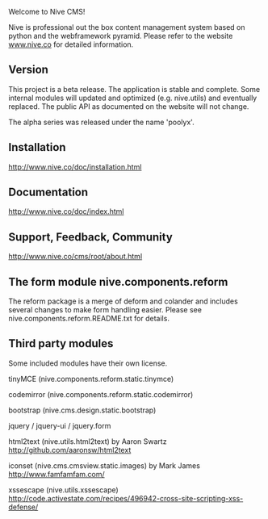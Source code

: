 
Welcome to Nive CMS!

Nive is professional out the box content management system based on python and the webframework
pyramid. 
Please refer to the website www.nive.co for detailed information.

Version
-------
This project is a beta release. The application is stable and complete. Some internal modules will
updated and optimized (e.g. nive.utils) and eventually replaced. The public API as documented on the 
website will not change.

The alpha series was released under the name 'poolyx'.


Installation
------------
http://www.nive.co/doc/installation.html

Documentation
-------------
http://www.nive.co/doc/index.html

Support, Feedback, Community
----------------------------
http://www.nive.co/cms/root/about.html


The form module nive.components.reform
----------------------------------------
The reform package is a merge of deform and colander and includes several changes 
to make form handling easier. Please see nive.components.reform.README.txt for details.


Third party modules 
-------------------
Some included modules have their own license.

tinyMCE (nive.components.reform.static.tinymce)

codemirror (nive.components.reform.static.codemirror)

bootstrap (nive.cms.design.static.bootstrap)

jquery / jquery-ui / jquery.form

html2text (nive.utils.html2text) by Aaron Swartz http://github.com/aaronsw/html2text

iconset (nive.cms.cmsview.static.images) by Mark James http://www.famfamfam.com/ 

xssescape (nive.utils.xssescape) http://code.activestate.com/recipes/496942-cross-site-scripting-xss-defense/


